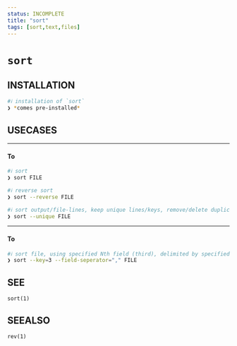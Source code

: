 ```yaml
---
status: INCOMPLETE
title: "sort"
tags: [sort,text,files]
---
```


# `sort`

## INSTALLATION


```bash
#ℹ︎ installation of `sort`
❯ *comes pre-installed*
```


## USECASES

----
#### To


```bash
#ℹ︎ sort
❯ sort FILE
```



```bash
#ℹ︎ reverse sort
❯ sort --reverse FILE
```



```bash
#ℹ︎ sort output/file-lines, keep unique lines/keys, remove/delete duplicate lines
❯ sort --unique FILE
```


----
#### To


```bash
#ℹ︎ sort file, using specified Nth field (third), delimited by specified delimiter/seperator (comma character, e.g. CSV)
❯ sort --key=3 --field-seperator="," FILE
```



## SEE

    sort(1)

## SEEALSO

    rev(1)

